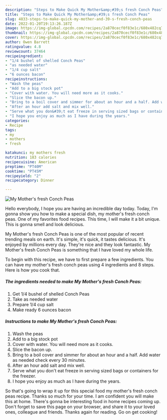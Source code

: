 ```yaml
---
description: "Steps to Make Quick My Mother&amp;#39;s fresh Conch Peas"
title: "Steps to Make Quick My Mother&amp;#39;s fresh Conch Peas"
slug: 4833-steps-to-make-quick-my-mother-and-39-s-fresh-conch-peas
date: 2022-01-20T19:13:26.187Z
image: https://img-global.cpcdn.com/recipes/2a870cecf0f83e1c/680x482cq70/my-mothers-fresh-conch-peas-recipe-main-photo.jpg
thumbnail: https://img-global.cpcdn.com/recipes/2a870cecf0f83e1c/680x482cq70/my-mothers-fresh-conch-peas-recipe-main-photo.jpg
cover: https://img-global.cpcdn.com/recipes/2a870cecf0f83e1c/680x482cq70/my-mothers-fresh-conch-peas-recipe-main-photo.jpg
author: Owen Barrett
ratingvalue: 4.8
reviewcount: 37464
recipeingredient:
- "1/4 bushel of shelled Conch Peas"
- "as needed water"
- "1/4 cup salt"
- "6 ounces bacon"
recipeinstructions:
- "Wash the peas"
- "Add to a big stock pot"
- "Cover with water. You will need more as it cooks."
- "Slice the bacon up."
- "Bring to a boil cover and simmer for about an hour and a half. Add water as needed check every 30 minutes."
- "After an hour add salt and mix well."
- "Serve what you don&#39;t eat freeze in serving sized bags or containers for the freezer."
- "I hope you enjoy as much as I have during the years."
categories:
- Recipe
tags:
- my
- mothers
- fresh

katakunci: my mothers fresh 
nutrition: 183 calories
recipecuisine: American
preptime: "PT40M"
cooktime: "PT45M"
recipeyield: "2"
recipecategory: Dinner

---
```



![My Mother&#39;s fresh Conch Peas](https://img-global.cpcdn.com/recipes/2a870cecf0f83e1c/680x482cq70/my-mothers-fresh-conch-peas-recipe-main-photo.jpg)

Hello everybody, I hope you are having an incredible day today. Today, I'm gonna show you how to make a special dish, my mother&#39;s fresh conch peas. One of my favorites food recipes. This time, I will make it a bit unique. This is gonna smell and look delicious.

My Mother&#39;s fresh Conch Peas is one of the most popular of recent trending meals on earth. It's simple, it's quick, it tastes delicious. It's enjoyed by millions every day. They're nice and they look fantastic. My Mother&#39;s fresh Conch Peas is something that I have loved my whole life.




To begin with this recipe, we have to first prepare a few ingredients. You can have my mother&#39;s fresh conch peas using 4 ingredients and 8 steps. Here is how you cook that.

<!--inarticleads1-->

##### The ingredients needed to make My Mother&#39;s fresh Conch Peas:

1. Get 1/4 bushel of shelled Conch Peas
1. Take as needed water
1. Prepare 1/4 cup salt
1. Make ready 6 ounces bacon




<!--inarticleads2-->

##### Instructions to make My Mother&#39;s fresh Conch Peas:

1. Wash the peas
1. Add to a big stock pot
1. Cover with water. You will need more as it cooks.
1. Slice the bacon up.
1. Bring to a boil cover and simmer for about an hour and a half. Add water as needed check every 30 minutes.
1. After an hour add salt and mix well.
1. Serve what you don&#39;t eat freeze in serving sized bags or containers for the freezer.
1. I hope you enjoy as much as I have during the years.




So that's going to wrap it up for this special food my mother&#39;s fresh conch peas recipe. Thanks so much for your time. I am confident you will make this at home. There's gonna be interesting food in home recipes coming up. Don't forget to save this page on your browser, and share it to your loved ones, colleague and friends. Thanks again for reading. Go on get cooking!
